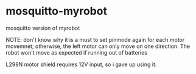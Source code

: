 # mosquitto-myrobot
mosquitto version of myrobot

NOTE:
don't know why it is a must to set pinmode again for each motor movemnet; otherwise, the left motor can only move on one direction.
The robot won't move as expected if running out of batteries

L298N motor shield requires 12V input, so i gave up using it.